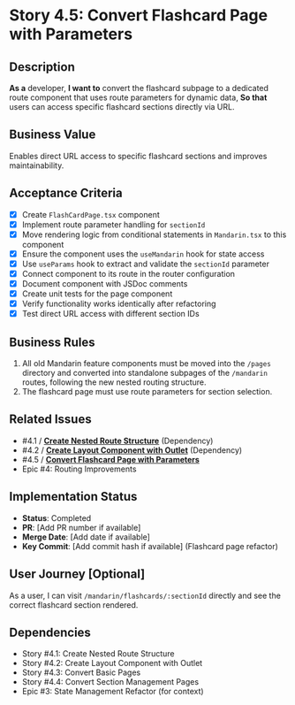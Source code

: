 # Story 4.5: Convert Flashcard Page with Parameters

## Description

**As a** developer,
**I want to** convert the flashcard subpage to a dedicated route component that uses route parameters for dynamic data,
**So that** users can access specific flashcard sections directly via URL.

## Business Value

Enables direct URL access to specific flashcard sections and improves maintainability.

## Acceptance Criteria

- [x] Create `FlashCardPage.tsx` component
- [x] Implement route parameter handling for `sectionId`
- [x] Move rendering logic from conditional statements in `Mandarin.tsx` to this component
- [x] Ensure the component uses the `useMandarin` hook for state access
- [x] Use `useParams` hook to extract and validate the `sectionId` parameter
- [x] Connect component to its route in the router configuration
- [x] Document component with JSDoc comments
- [x] Create unit tests for the page component
- [x] Verify functionality works identically after refactoring
- [x] Test direct URL access with different section IDs

## Business Rules

1. All old Mandarin feature components must be moved into the `/pages` directory and converted into standalone subpages of the `/mandarin` routes, following the new nested routing structure.
2. The flashcard page must use route parameters for section selection.

## Related Issues

- #4.1 / [**Create Nested Route Structure**](./story-4-1-create-nested-route-structure.md) (Dependency)
- #4.2 / [**Create Layout Component with Outlet**](./story-4-2-create-layout-component.md) (Dependency)
- #4.5 / [**Convert Flashcard Page with Parameters**](./story-4-5-convert-flashcard-page.md)
- Epic #4: Routing Improvements

## Implementation Status

- **Status**: Completed
- **PR**: [Add PR number if available]
- **Merge Date**: [Add date if available]
- **Key Commit**: [Add commit hash if available] (Flashcard page refactor)

## User Journey [Optional]

As a user, I can visit `/mandarin/flashcards/:sectionId` directly and see the correct flashcard section rendered.

## Dependencies

- Story #4.1: Create Nested Route Structure
- Story #4.2: Create Layout Component with Outlet
- Story #4.3: Convert Basic Pages
- Story #4.4: Convert Section Management Pages
- Epic #3: State Management Refactor (for context)
